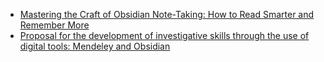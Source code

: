 * [Mastering the Craft of Obsidian Note-Taking: How to Read Smarter and Remember More](https://medium.com/@dianademco/mastering-the-craft-of-obsidian-note-taking-how-to-read-smarter-and-remember-more-6af282657e57)
* [Proposal for the development of investigative skills through the use of digital tools: Mendeley and Obsidian](https://revista.excedinter.com/index.php/rtest/article/view/113)
